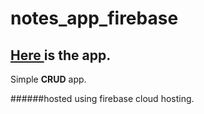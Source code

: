 # notes_app_firebase

## [Here ](https://us-central1-test-1-a8cdf.cloudfunctions.net/app/notes "app") is the app.
Simple **CRUD** app.

######hosted using firebase cloud hosting.
